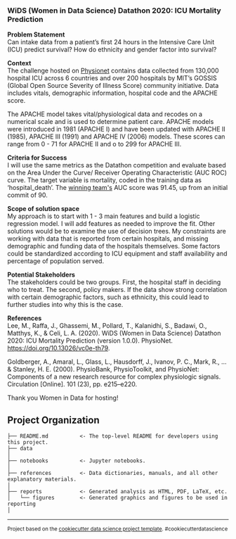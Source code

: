 <h3>WiDS (Women in Data Science) Datathon 2020: ICU Mortality Prediction</h3>

**Problem Statement**
<br/>
Can intake data from a patient’s first 24 hours  in the Intensive Care Unit (ICU) predict survival? 
How do ethnicity and gender factor into survival? 


**Context**
<br/>
The challenge hosted on [Physionet](https://physionet.org/content/widsdatathon2020/1.0.0/) contains data collected from 130,000 hospital ICU across 6 countries and over 200 hospitals by MIT’s GOSSIS (Global Open Source Severity of Illness Score) community initiative. Data includes vitals, demographic information, hospital code and the APACHE score.

The APACHE model takes vital/physiological data and recodes on a numerical scale and is used to determine patient care. APACHE models were introduced in 1981 (APACHE I)  and have been updated with APACHE II (1985), APACHE III (1991) and APACHE IV (2006) models. These scores can range from 0 - 71 for APACHE II and o to 299 for APACHE III. 

**Criteria for Success**
<br/>
I will use the same metrics as the Datathon competition and evaluate based on the Area Under the Curve/ Receiver Operating Characteristic (AUC ROC) curve. The target variable is mortality, coded in the training data as ‘hospital_death’. The [winning team's](https://www.kaggle.com/c/widsdatathon2020/discussion/133189) AUC score was 91.45, up from an initial commit of 90. 

**Scope of solution space**
<br/>
My approach is to start with 1 - 3 main features and build a logistic regression model. I will add features as needed to improve the fit.  Other solutions would be to examine  the use of decision trees. My constraints are working with data that is reported from certain hospitals, and missing demographic and funding data of the hospitals themselves. Some factors could be standardized according to ICU equipment and staff availability and percentage of population served. 

**Potential Stakeholders**
<br/>
The stakeholders could be two groups. First, the hospital staff in deciding who to treat. The second, policy makers. If the data show strong correlation with certain demographic factors, such as ethnicity, this could lead to further studies into why this is the case.  

**References**
<br/>
Lee, M., Raffa, J., Ghassemi, M., Pollard, T., Kalanidhi, S., Badawi, O., Matthys, K., & Celi, L. A. (2020). WiDS (Women in Data Science) Datathon 2020: ICU Mortality Prediction (version 1.0.0). PhysioNet. https://doi.org/10.13026/vc0e-th79.

Goldberger, A., Amaral, L., Glass, L., Hausdorff, J., Ivanov, P. C., Mark, R., ... & Stanley, H. E. (2000). PhysioBank, PhysioToolkit, and PhysioNet: Components of a new research resource for complex physiologic signals. Circulation [Online]. 101 (23), pp. e215–e220.

Thank you Women in Data for hosting!

Project Organization
------------

    ├── README.md          <- The top-level README for developers using this project.
    ├── data
    │
    ├── notebooks          <- Jupyter notebooks. 
    │
    ├── references         <- Data dictionaries, manuals, and all other explanatory materials.
    │
    ├── reports            <- Generated analysis as HTML, PDF, LaTeX, etc.
    │   └── figures        <- Generated graphics and figures to be used in reporting
    │
--------

<p><small>Project based on the <a target="_blank" href="https://drivendata.github.io/cookiecutter-data-science/">cookiecutter data science project template</a>. #cookiecutterdatascience</small></p>

